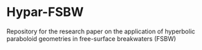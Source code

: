 # Hypar-FSBW
Repository for the research paper on the application of hyperbolic paraboloid geometries in free-surface breakwaters (FSBW)

